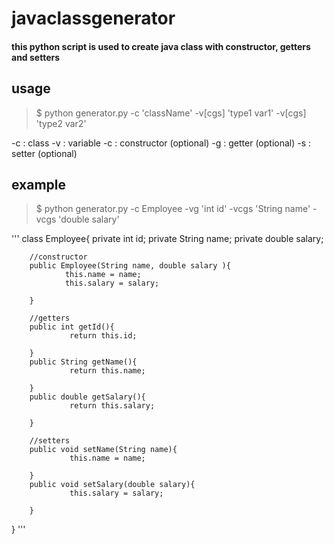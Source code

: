# javaclassgenerator
#### this python script is used to create java class with constructor, getters and setters

## usage

> $ python generator.py -c 'className' -v[cgs] 'type1 var1' -v[cgs] 'type2 var2'

-c      : class 
-v      : variable
-c      : constructor (optional)
-g      : getter (optional)
-s      : setter (optional)

## example       

> $ python generator.py -c Employee -vg 'int id' -vcgs 'String name' -vcgs 'double salary'

'''
class Employee{
        private int id;
        private String name;
        private double salary;

        //constructor
        public Employee(String name, double salary ){
                this.name = name;
                this.salary = salary;
        
        }

        //getters
        public int getId(){
                 return this.id;
        
        }
        public String getName(){
                 return this.name;
        
        }
        public double getSalary(){
                 return this.salary;
        
        }

        //setters
        public void setName(String name){
                 this.name = name;
        
        }
        public void setSalary(double salary){
                 this.salary = salary;
        
        }

}
'''

